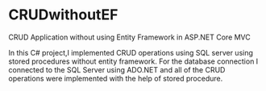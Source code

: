 # CRUDwithoutEF
CRUD Application without using Entity Framework in ASP.NET Core MVC

In this C# project,I implemented CRUD operations using SQL server using stored procedures without entity framework. 
For the database connection I connected to the SQL Server using ADO.NET and all of the CRUD operations were implemented with the help of stored procedure.
